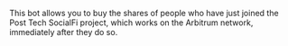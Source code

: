 This bot allows you to buy the shares of people who have just joined the Post Tech SocialFi project, which works on the Arbitrum network, immediately after they do so.

